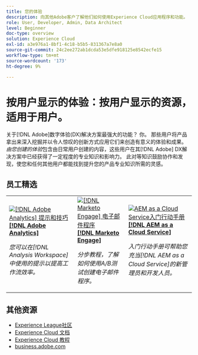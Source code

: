 ```yaml
---
title: 您的体验
description: 向其他Adobe客户了解他们如何使用Experience Cloud应用程序和功能。
role: User, Developer, Admin, Data Architect
level: Beginner
doc-type: overview
solution: Experience Cloud
exl-id: a3e976a1-8bf1-4c18-b5b5-831367a7e8a0
source-git-commit: 24c2ee272ab1dcda53e5dfe918125e8542ecfe15
workflow-type: tm+mt
source-wordcount: '173'
ht-degree: 9%

---
```


# 按用户显示的体验：按用户显示的资源，适用于用户。

关于[!DNL Adobe]数字体验(DX)解决方案最强大的功能？ 你。 那些用户将产品拿出来深入挖掘并以令人惊叹的创新方式应用它们来创造有意义的体验和成果。 _由您创建的体验_&#x200B;包含由日常用户创建的内容，这些用户在其[!DNL Adobe] DX解决方案中已经获得了一定程度的专业知识和影响力。 此对等知识鼓励协作和发现，使您和任何其他用户都能找到提升您的产品专业知识所需的灵感。

<div id="recs-overview-body-1"></div>
<div id="recs-overview-body-2"></div>
<div id="recs-overview-body-3"></div>
<div id="recs-overview-body-4"></div>
<div id="recs-overview-body-5"></div>
<div id="recs-overview-body-6"></div>

<div id="staff-picks-section">

## 员工精选

<table>
<tr>
  <td>
    <a href="/help/analytics/analysis-workspace/tips-and-tricks/right-click-tips-and-tricks-for-more-efficient-workflows.md">
      <img alt="[!DNL Adobe Analytics] 提示和技巧" src="https://video.tv.adobe.com/v/3417736?format=jpeg" />
    </a>
    <div>
      <a href="/help/analytics/analysis-workspace/tips-and-tricks/right-click-tips-and-tricks-for-more-efficient-workflows.md">
    <strong>[!DNL Adobe Analytics]</strong>
    </a>
    </div>
    <p>
    <em>您可以在[!DNL Analysis Workspace]中使用的提示以提高工作流效率。</em>
    <p>
  </td>
  <td>
    <a href="/help/marketo/programs/email-programs.md">
      <img alt="[!DNL Marketo Engage] 电子邮件程序" src="https://video.tv.adobe.com/v/3419440?format=jpeg" />
    </a>
    <div>
      <a href="/help/marketo/programs/email-programs.md">
    <strong>[!DNL Marketo Engage]</strong>
    </a>
    </div>
    <p>
    <em>分步教程，了解如何使用A/B测试创建电子邮件程序。</em>
    <p>
  </td>
  <td>
    <a href="/help/experience-manager/cloud-service/expert-resources/aem-champions/onboarding-playbook.md">
      <img alt="AEM as a Cloud Service入门行动手册" src="https://video.tv.adobe.com/v/3419299?format=jpeg" />
    </a>
    <div>
      <a href="/help/experience-manager/cloud-service/expert-resources/aem-champions/onboarding-playbook.md">
    <strong>[!DNL AEM as a Cloud Service]</strong>
    </a>
    </div>
    <p>
    <em>入门行动手册可帮助您充当[!DNL AEM as a Cloud Service]的新管理员和开发人员。</em>
    <p>
  </td>
</tr>
</table>
</div>

## 其他资源

* [Experience League社区](https://experienceleaguecommunities.adobe.com/)
* [Experience Cloud 文档](https://experienceleague.adobe.com/docs/)
* [Experience Cloud 教程](https://experienceleague.adobe.com/docs/home-tutorials.html?lang=zh-Hans)
* [business.adobe.com](https://business.adobe.com)

